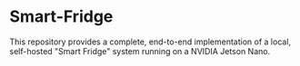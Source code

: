 # Smart-Fridge
This repository provides a complete, end-to-end implementation of a local, self-hosted "Smart Fridge" system running on a NVIDIA Jetson Nano.
